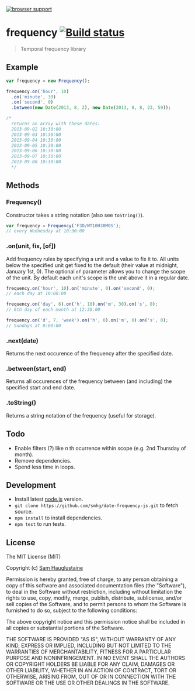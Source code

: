 [![browser support](https://ci.testling.com/smhg/date-frequency-js.png)](https://ci.testling.com/smhg/date-frequency)

frequency [![Build status](https://api.travis-ci.org/smhg/date-frequency-js.png)](https://travis-ci.org/smhg/date-frequency-js)
=========
> Temporal frequency library

## Example
```javascript
var frequency = new Frequency();

frequency.on('hour', 10)
  .on('minute', 30)
  .on('second', 0)
  .between(new Date(2013, 8, 2), new Date(2013, 8, 8, 23, 59));

/*
  returns an array with these dates:
  2013-09-02 10:30:00
  2013-09-03 10:30:00
  2013-09-04 10:30:00
  2013-09-05 10:30:00
  2013-09-06 10:30:00
  2013-09-07 10:30:00
  2013-09-08 10:30:00
  */
```

## Methods
### Frequency()
Constructor takes a string notation (also see `toString()`).
```javascript
var frequency = Frequency('F3D/WT10H30M0S');
// every Wednesday at 10:30:00
```

### .on(unit, fix, [of])
Add frequency rules by specifying a unit and a value to fix it to.
All units below the specified unit get fixed to the default (their value at midnight, January 1st, 0).
The optional `of` parameter allows you to change the scope of the unit. By default each unit's scope is the unit above it in a regular date.
```javascript
frequency.on('hour', 10).on('minute', 0).on('second', 0);
// each day at 10:00:00

frequency.on('day', 6).on('h', 10).on('m', 30).on('s', 0);
// 6th day of each month at 12:30:00

frequency.on('d', 7, 'week').on('h', 0).on('m', 0).on('s', 0);
// Sundays at 0:00:00
```

### .next(date)
Returns the next occurence of the frequency after the specified date.

### .between(start, end)
Returns all occurences of the frequency between (and including) the specified start and end date.

### .toString()
Returns a string notation of the frequency (useful for storage).

## Todo
* Enable filters (?) like *n* th ocurrence within scope (e.g. 2nd Thursday of month).
* Remove dependencies.
* Spend less time in loops.

## Development
* Install latest [node.js](http://nodejs.org/) version.
* `git clone https://github.com/smhg/date-frequency-js.git` to fetch source.
* `npm install` to install dependencies.
* `npm test` to run tests.

## License
The MIT License (MIT)

Copyright (c) [Sam Hauglustaine](https://github.com/smhg)

Permission is hereby granted, free of charge, to any person obtaining a copy of this software and associated documentation files (the "Software"), to deal in the Software without restriction, including without limitation the rights to use, copy, modify, merge, publish, distribute, sublicense, and/or sell copies of the Software, and to permit persons to whom the Software is furnished to do so, subject to the following conditions:

The above copyright notice and this permission notice shall be included in all copies or substantial portions of the Software.

THE SOFTWARE IS PROVIDED "AS IS", WITHOUT WARRANTY OF ANY KIND, EXPRESS OR IMPLIED, INCLUDING BUT NOT LIMITED TO THE WARRANTIES OF MERCHANTABILITY, FITNESS FOR A PARTICULAR PURPOSE AND NONINFRINGEMENT. IN NO EVENT SHALL THE AUTHORS OR COPYRIGHT HOLDERS BE LIABLE FOR ANY CLAIM, DAMAGES OR OTHER LIABILITY, WHETHER IN AN ACTION OF CONTRACT, TORT OR OTHERWISE, ARISING FROM, OUT OF OR IN CONNECTION WITH THE SOFTWARE OR THE USE OR OTHER DEALINGS IN THE SOFTWARE.
